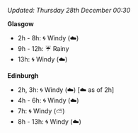 *Updated: Thursday 28th December 00:30*

**Glasgow**

* 2h - 8h: :cyclone: Windy (:cloud:)
* 9h - 12h: :umbrella: Rainy
* 13h: :cyclone: Windy (:cloud:)

**Edinburgh**

* 2h, 3h: :cyclone: Windy (:cloud:) [:cloud: as of 2h]
* 4h - 6h: :cyclone: Windy (:cloud:)
* 7h: :cyclone: Windy (:partly_sunny:)
* 8h - 13h: :cyclone: Windy (:cloud:)
